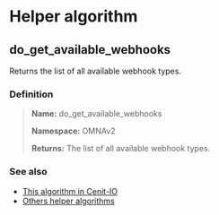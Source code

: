 # Helper algorithm

## do_get_available_webhooks

Returns the list of all available webhook types.
    
### Definition

> **Name:** do_get_available_webhooks
> 
> **Namespace:** OMNAv2
>
> **Returns:** The list of all available webhook types.

### See also
* [This algorithm in Cenit-IO](https://cenit.io/algorithm?f[name][40703][o]=is&f[name][40703][v]=do_get_available_webhooks&f[namespace][40840][v]=OMNAv2)
* [Others helper algorithms](overview?id=do_get_available_webhooks)